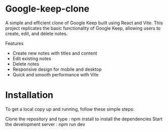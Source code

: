 # Google-keep-clone

A simple and efficient clone of Google Keep built using React and Vite. This project replicates the basic functionality of Google Keep, allowing users to create, edit, and delete notes.

Features
- Create new notes with titles and content
- Edit existing notes
- Delete notes
- Responsive design for mobile and desktop
- Quick and smooth performance with Vite

# Installation

To get a local copy up and running, follow these simple steps:

Clone the repository and type : npm install to install the dependencies
Start the development server : npm run dev
